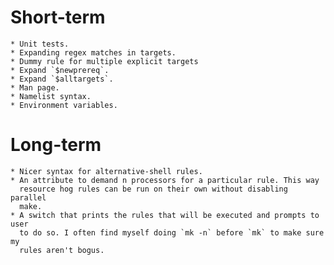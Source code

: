 
# Short-term
    * Unit tests.
    * Expanding regex matches in targets.
    * Dummy rule for multiple explicit targets
    * Expand `$newprereq`.
    * Expand `$alltargets`.
    * Man page.
    * Namelist syntax.
    * Environment variables.

# Long-term
    * Nicer syntax for alternative-shell rules.
    * An attribute to demand n processors for a particular rule. This way
      resource hog rules can be run on their own without disabling parallel
      make.
    * A switch that prints the rules that will be executed and prompts to user
      to do so. I often find myself doing `mk -n` before `mk` to make sure my
      rules aren't bogus.

